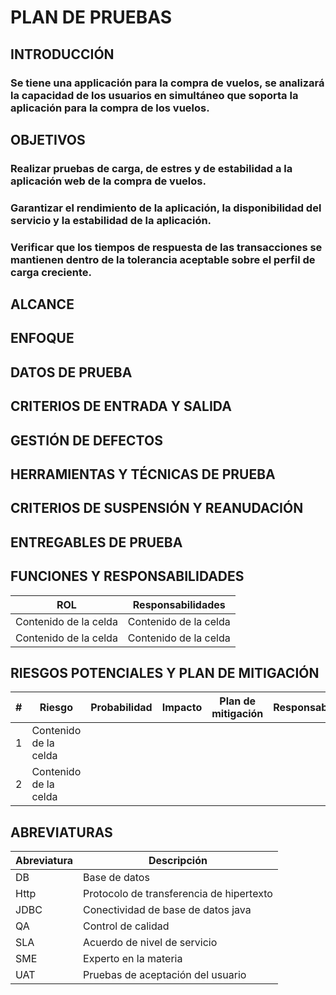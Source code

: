 # PLAN DE PRUEBAS

## INTRODUCCIÓN
### Se tiene una applicación para la compra de vuelos, se analizará la capacidad de los usuarios en simultáneo que soporta la aplicación para la compra de los vuelos.

## OBJETIVOS
### Realizar pruebas de carga, de estres y de estabilidad a la aplicación web de la compra de vuelos.
### Garantizar el rendimiento de la aplicación, la disponibilidad del servicio y la estabilidad de la aplicación.
### Verificar que los tiempos de respuesta de las transacciones se mantienen dentro de la tolerancia aceptable sobre el perfil de carga creciente.

## ALCANCE

## ENFOQUE 

## DATOS DE PRUEBA

## CRITERIOS DE ENTRADA Y SALIDA

## GESTIÓN DE DEFECTOS

## HERRAMIENTAS Y TÉCNICAS DE PRUEBA

## CRITERIOS DE SUSPENSIÓN Y REANUDACIÓN

## ENTREGABLES DE PRUEBA

## FUNCIONES Y RESPONSABILIDADES

| ROL | Responsabilidades |
| ------------- | ------------- |
| Contenido de la celda  | Contenido de la celda  |
| Contenido de la celda  | Contenido de la celda  |

## RIESGOS POTENCIALES Y PLAN DE MITIGACIÓN

| # | Riesgo | Probabilidad | Impacto | Plan de mitigación | Responsable |
| ------------- | ------------- | ------------- | ------------- | ------------- | ------------- |
| 1  | Contenido de la celda | | | | |
| 2  | Contenido de la celda  | | | | |

## ABREVIATURAS

| Abreviatura | Descripción | 
| ------------- | ------------- |
| DB  | Base de datos |
|  Http | Protocolo de transferencia de hipertexto |
|  JDBC | Conectividad de base de datos java |
| QA  | Control de calidad |
| SLA  | Acuerdo de nivel de servicio |
|  SME | Experto en la materia |
| UAT  | Pruebas de aceptación del usuario |



